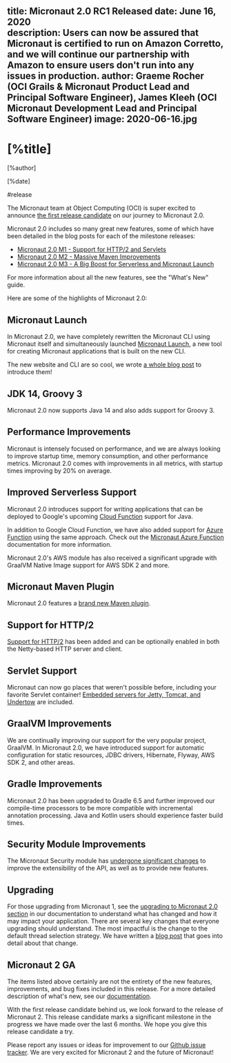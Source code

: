 title: Micronaut 2.0 RC1 Released
date: June 16, 2020  
description: Users can now be assured that Micronaut is certified to run on Amazon Corretto, and we will continue our partnership with Amazon to ensure users don't run into any issues in production.
author: Graeme Rocher (OCI Grails & Micronaut Product Lead and Principal Software Engineer), James Kleeh (OCI Micronaut Development Lead and Principal Software Engineer)
image: 2020-06-16.jpg
---

# [%title]

[%author]

[%date]

#release

The Micronaut team at Object Computing (OCI) is super excited to announce [the first release candidate](https://github.com/micronaut-projects/micronaut-core/releases/tag/v2.0.0.RC1) on our journey to Micronaut 2.0.

Micronaut 2.0 includes so many great new features, some of which have been detailed in the blog posts for each of the milestone releases:

- [Micronaut 2.0 M1 - Support for HTTP/2 and Servlets](/blog/2020-03-20-micronaut-20-milestone-1-released.html)
- [Micronaut 2.0 M2 - Massive Maven Improvements](/blog/2020-04-02-micronaut-20-milestone-2-massive-maven-improvements.html)
- [Micronaut 2.0 M3 - A Big Boost for Serverless and Micronaut Launch](/blog/2020-04-30-micronaut-20-m3-big-boost-serverless-and-micronaut-launch.html)

For more information about all the new features, see the "What's New" guide.

Here are some of the highlights of Micronaut 2.0:

## Micronaut Launch

In Micronaut 2.0, we have completely rewritten the Micronaut CLI using Micronaut itself and simultaneously launched [Micronaut Launch](https://micronaut.io/launch/), a new tool for creating Micronaut applications that is built on the new CLI.

The new website and CLI are so cool, we wrote [a whole blog post](/blog/2020-04-30-introducing-micronaut-launch.html) to introduce them!

## JDK 14, Groovy 3

Micronaut 2.0 now supports Java 14 and also adds support for Groovy 3.

## Performance Improvements

Micronaut is intensely focused on performance, and we are always looking to improve startup time, memory consumption, and other performance metrics. Micronaut 2.0 comes with improvements in all metrics, with startup times improving by 20% on average.

## Improved Serverless Support

Micronaut 2.0 introduces support for writing applications that can be deployed to Google's upcoming [Cloud Function](https://cloud.google.com/functions) support for Java.

In addition to Google Cloud Function, we have also added support for [Azure Function](https://azure.microsoft.com/en-us/services/functions/) using the same approach. Check out the [Micronaut Azure Function](https://micronaut-projects.github.io/micronaut-azure/1.0.x/guide/#azureFunction) documentation for more information.

Micronaut 2.0's AWS module has also received a significant upgrade with GraalVM Native Image support for AWS SDK 2 and more.

## Micronaut Maven Plugin

Micronaut 2.0 features a [brand new Maven plugin](https://micronaut-projects.github.io/micronaut-maven-plugin/latest/).

## Support for HTTP/2

[Support for HTTP/2](https://docs.micronaut.io/2.0.x/guide/index.html#http2Server) has been added and can be optionally enabled in both the Netty-based HTTP server and client.

## Servlet Support

Micronaut can now go places that weren't possible before, including your favorite Servlet container! [Embedded servers for Jetty, Tomcat, and Undertow](https://github.com/micronaut-projects/micronaut-servlet) are included.

## GraalVM Improvements

We are continually improving our support for the very popular project, GraalVM. In Micronaut 2.0, we have introduced support for automatic configuration for static resources, JDBC drivers, Hibernate, Flyway, AWS SDK 2, and other areas.

## Gradle Improvements

Micronaut 2.0 has been upgraded to Gradle 6.5 and further improved our compile-time processors to be more compatible with incremental annotation processing. Java and Kotlin users should experience faster build times.

## Security Module Improvements

The Micronaut Security module has [undergone significant changes](https://micronaut-projects.github.io/micronaut-security/2.0.x/guide/#whatsNew) to improve the extensibility of the API, as well as to provide new features.

## Upgrading

For those upgrading from Micronaut 1, see the [upgrading to Micronaut 2.0 section](https://docs.micronaut.io/2.0.x/guide/index.html#upgrading) in our documentation to understand what has changed and how it may impact your application. There are several key changes that everyone upgrading should understand. The most impactful is the change to the default thread selection strategy. We have written a [blog post](https://objectcomputing.com/resources/publications/sett/june-2020-micronaut-2-dont-let-event-loops-own-you) that goes into detail about that change.

## Micronaut 2 GA

The items listed above certainly are not the entirety of the new features, improvements, and bug fixes included in this release. For a more detailed description of what's new, see our [documentation](https://docs.micronaut.io/2.0.0.RC1/guide/index.html#whatsNew).

With the first release candidate behind us, we look forward to the release of Micronaut 2. This release candidate marks a significant milestone in the progress we have made over the last 6 months. We hope you give this release candidate a try.

Please report any issues or ideas for improvement to our [Github issue tracker](https://github.com/micronaut-projects/micronaut-core/issues). We are very excited for Micronaut 2 and the future of Micronaut!
